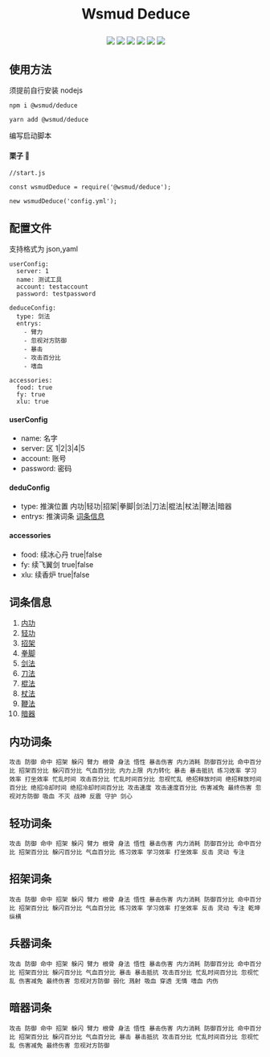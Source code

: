 # <p align="center">Wsmud Deduce</p>

<p align="center">
  <a href="https://github.com/wsmud/deduce/actions?query=workflow%3APackage"><img src="https://img.shields.io/github/workflow/status/wsmud/deduce/Node.js%20Package"></a>
  <a href="https://codecov.io/gh/wsmud/deduce"><img src="https://img.shields.io/codecov/c/github/wsmud/deduce/master"/></a>
  <a href="http://commitizen.github.io/cz-cli/"><img src="https://img.shields.io/badge/commitizen-friendly-brightgreen.svg"></a>
  <a href="https://github.com/wsmud/deduce/blob/master/LICENSE"><img src="https://img.shields.io/npm/l/@wsmud/deduce"></a>
  <a href="https://www.npmjs.com/package/@wsmud/deduce"><img src="https://img.shields.io/npm/v/@wsmud/deduce"></a>
  <a href="https://www.npmjs.com/package/@wsmud/deduce"><img src="https://img.shields.io/npm/dt/@wsmud/deduce"></a>
</p>

## 使用方法

须提前自行安装 nodejs

```
npm i @wsmud/deduce

yarn add @wsmud/deduce
```

编写启动脚本

#### 栗子 🌰

```
//start.js

const wsmudDeduce = require('@wsmud/deduce');

new wsmudDeduce('config.yml');
```

## 配置文件

支持格式为 json,yaml

```
userConfig:
  server: 1
  name: 测试工具
  account: testaccount
  password: testpassword

deduceConfig:
  type: 剑法
  entrys:
    - 臂力
    - 忽视对方防御
    - 暴击
    - 攻击百分比
    - 嗜血

accessories:
  food: true
  fy: true
  xlu: true
```

#### userConfig

- name: 名字
- server: 区 1|2|3|4|5
- account: 账号
- password: 密码

#### deduConfig

- type: 推演位置 内功|轻功|招架|拳脚|剑法|刀法|棍法|杖法|鞭法|暗器
- entrys: 推演词条 [词条信息](#词条信息)

#### accessories

- food: 续冰心丹 true|false
- fy: 续飞翼剑 true|false
- xlu: 续香炉 true|false

## 词条信息

1. [内功](#内功词条)
1. [轻功](#轻功词条)
1. [招架](#招架词条)
1. [拳脚](#兵器词条)
1. [剑法](#兵器词条)
1. [刀法](#兵器词条)
1. [棍法](#兵器词条)
1. [杖法](#兵器词条)
1. [鞭法](#兵器词条)
1. [暗器](#暗器词条)

## 内功词条

```
攻击 防御 命中 招架 躲闪 臂力 根骨 身法 悟性 暴击伤害 内力消耗 防御百分比 命中百分比 招架百分比 躲闪百分比 气血百分比 内力上限 内力转化 暴击 暴击抵抗 练习效率 学习效率 打坐效率 忙乱时间 攻击百分比 忙乱时间百分比 忽视忙乱 绝招释放时间 绝招释放时间百分比 绝招冷却时间 绝招冷却时间百分比 攻击速度 攻击速度百分比 伤害减免 最终伤害 忽视对方防御 吸血 不灭 战神 反震 守护 剑心
```

## 轻功词条

```
攻击 防御 命中 招架 躲闪 臂力 根骨 身法 悟性 暴击伤害 内力消耗 防御百分比 命中百分比 招架百分比 躲闪百分比 气血百分比 练习效率 学习效率 打坐效率 反击 灵动 专注

```

## 招架词条

```
攻击 防御 命中 招架 躲闪 臂力 根骨 身法 悟性 暴击伤害 内力消耗 防御百分比 命中百分比 招架百分比 躲闪百分比 气血百分比 练习效率 学习效率 打坐效率 反击 灵动 专注 乾坤 纵横
```

## 兵器词条

```
攻击 防御 命中 招架 躲闪 臂力 根骨 身法 悟性 暴击伤害 内力消耗 防御百分比 命中百分比 招架百分比 躲闪百分比 气血百分比 暴击 暴击抵抗 攻击百分比 忙乱时间百分比 忽视忙乱 伤害减免 最终伤害 忽视对方防御 弱化 溅射 吸血 穿透 无情 嗜血 内伤
```

## 暗器词条

```
攻击 防御 命中 招架 躲闪 臂力 根骨 身法 悟性 暴击伤害 内力消耗 防御百分比 命中百分比 招架百分比 躲闪百分比 气血百分比 暴击 暴击抵抗 攻击百分比 忙乱时间百分比 忽视忙乱 伤害减免 最终伤害 忽视对方防御
```
